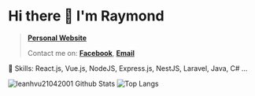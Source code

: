 # Hi there 👋 I'm Raymond
>  [**Personal Website**](https://nextjs-lavdev-portfolio.vercel.app/)
> 
> Contact me on: [**Facebook**](https://www.facebook.com/lavdev.fb), [**Email**](mailto:leanhvu21042001)

🌱 Skills: React.js, Vue.js, NodeJS, Express.js, NestJS, Laravel, Java, C# ...

![leanhvu21042001 Github Stats](https://github-readme-stats.vercel.app/api?username=leanhvu21042001&show_icons=true&theme=tokyonight)
![Top Langs](https://github-readme-stats.vercel.app/api/top-langs/?username=leanhvu21042001&layout=compact&theme=tokyonight)

<!--
## Current:
- [@Freelancer](https://github.com/leanhvu21042001)

## Companies worked:
- [@GoldenOwlAsia](https://goldenowl.asia/)
- [@MID](https://masothue.com/0312974791-cong-ty-tnhh-thuong-mai-dich-vu-mid)
- [@Prime Commerce Asia](https://www.primecommerce.asia/)
-->
